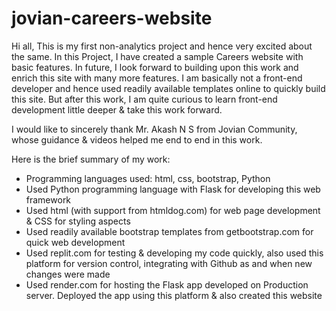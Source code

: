 # jovian-careers-website
Hi all,
This is my first non-analytics project and hence very excited about the same.
In this Project, I have created a sample Careers website with basic features.
In future, I look forward to building upon this work and enrich this site with many more features.
I am basically not a front-end developer and hence used readily available templates online to quickly build this site. But after this work, I am quite curious to learn front-end development little deeper & take this work forward.

I would like to sincerely thank Mr. Akash N S from Jovian Community, whose guidance & videos helped me end to end in this work.

Here is the brief summary of my work:
- Programming languages used: html, css, bootstrap, Python
- Used Python programming language with Flask for developing this web framework
- Used html (with support from htmldog.com) for web page development & CSS for styling aspects
- Used readily available bootstrap templates from getbootstrap.com for quick web development
- Used replit.com for testing & developing my code quickly, also used this platform for version control, integrating with Github as and when new changes were made
- Used render.com for hosting the Flask app developed on Production server. Deployed the app using this platform & also created this website

